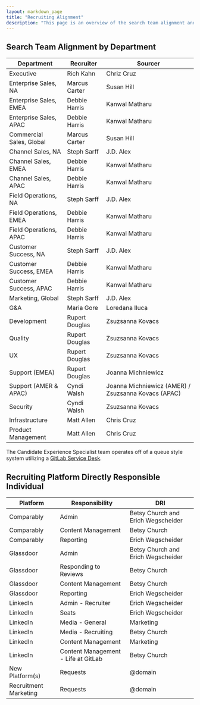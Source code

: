 ```yaml
---
layout: markdown_page
title: "Recruiting Alignment"
description: "This page is an overview of the search team alignment and the recruiting platform directly responsible individual in recruiting operations and talent brand."
---
```


## Search Team Alignment by Department

| Department                    | Recruiter       | Sourcer     |
|--------------------------|-----------------|-----------------|
| Executive          | Rich Kahn   | Chriz Cruz |
| Enterprise Sales, NA | Marcus Carter |  Susan Hill |
| Enterprise Sales, EMEA | Debbie Harris |  Kanwal Matharu |
| Enterprise Sales, APAC | Debbie Harris |  Kanwal Matharu |
| Commercial Sales,	Global | Marcus Carter | Susan Hill  | 
| Channel Sales, NA | Steph Sarff |  J.D. Alex |
| Channel Sales, EMEA | Debbie Harris |  Kanwal Matharu |
| Channel Sales, APAC | Debbie Harris |  Kanwal Matharu |
| Field Operations,	NA | Steph Sarff | J.D. Alex | 
| Field Operations,	EMEA | Debbie Harris | Kanwal Matharu |
| Field Operations,	APAC | Debbie Harris |  Kanwal Matharu |
| Customer Success, NA | Steph Sarff | J.D. Alex | 
| Customer Success, EMEA | Debbie Harris  | Kanwal Matharu |
| Customer Success, APAC | Debbie Harris  | Kanwal Matharu |
| Marketing, Global | Steph Sarff   | J.D. Alex |
| G&A | Maria Gore | Loredana Iluca |
| Development | Rupert Douglas | Zsuzsanna Kovacs |
| Quality | Rupert Douglas   | Zsuzsanna Kovacs |
| UX  | Rupert Douglas   | Zsuzsanna Kovacs  |
| Support (EMEA) | Rupert Douglas  |  Joanna Michniewicz |
| Support (AMER & APAC) | Cyndi Walsh  |  Joanna Michniewicz (AMER) / Zsuzsanna Kovacs (APAC)  |
| Security | Cyndi Walsh  |  Zsuzsanna Kovacs |
| Infrastructure   | Matt Allen  | Chris Cruz |
| Product Management  | Matt Allen | Chris Cruz |

The Candidate Experience Specialist team operates off of a queue style system utilizing a [GitLab Service Desk](/product/service-desk/).

## Recruiting Platform Directly Responsible Individual

| Platform                    | Responsibility        | DRI     |
|--------------------------|-----------------|-----------------|
| Comparably | Admin  | Betsy Church and Erich Wegscheider |
| Comparably | Content Management | Betsy Church |
| Comparably | Reporting | Erich Wegscheider |
| Glassdoor | Admin  | Betsy Church and Erich Wegscheider |
| Glassdoor | Responding to Reviews  | Betsy Church |
| Glassdoor | Content Management | Betsy Church |
| Glassdoor | Reporting | Erich Wegscheider |
| LinkedIn | Admin - Recruiter  | Erich Wegscheider |
| LinkedIn | Seats | Erich Wegscheider |
| LinkedIn | Media - General | Marketing |
| LinkedIn | Media - Recruiting | Betsy Church |
| LinkedIn | Content Management | Marketing |
| LinkedIn | Content Management - Life at GitLab | Betsy Church |
| New Platform(s) | Requests | @domain |
| Recruitment Marketing  | Requests | @domain |
